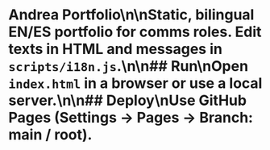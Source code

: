 # Andrea Portfolio\n\nStatic, bilingual EN/ES portfolio for comms roles. Edit texts in HTML and messages in `scripts/i18n.js`.\n\n## Run\nOpen `index.html` in a browser or use a local server.\n\n## Deploy\nUse GitHub Pages (Settings → Pages → Branch: main / root).